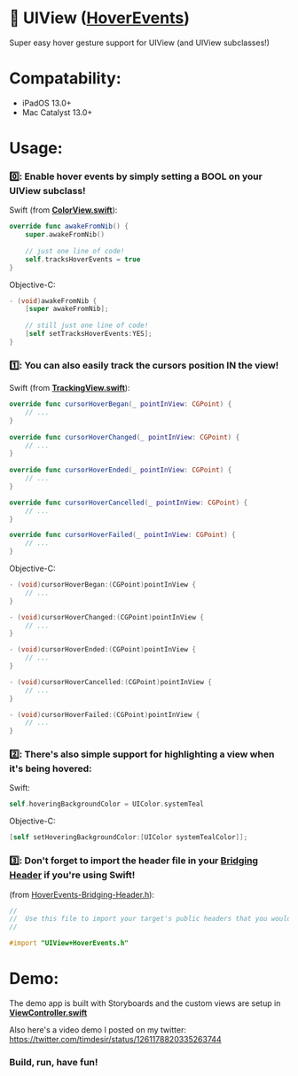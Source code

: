 # 🍃 UIView ([HoverEvents](https://github.com/Timstarockz/UIView-HoverEvents/blob/master/HoverEvents/UIView%2BHoverEvents.h))

Super easy hover gesture support for UIView (and UIView subclasses!)

# Compatability:

* iPadOS 13.0+
* Mac Catalyst 13.0+

# Usage:

### 0️⃣: Enable hover events by simply setting a BOOL on your UIView subclass!

Swift (from [**ColorView.swift**](https://github.com/Timstarockz/UIView-HoverEvents/blob/master/HoverEvents/Demo/Custom%20Views/ColorView.swift)):

```swift
override func awakeFromNib() {
	super.awakeFromNib()
		
	// just one line of code!
	self.tracksHoverEvents = true
}
```

Objective-C:

```objective-c
- (void)awakeFromNib {
	[super awakeFromNib];
	
	// still just one line of code!
	[self setTracksHoverEvents:YES];
}
```

### 1️⃣: You can also easily track the cursors position IN the view!

Swift (from [**TrackingView.swift**](https://github.com/Timstarockz/UIView-HoverEvents/blob/master/HoverEvents/Demo/Custom%20Views/TrackingView.swift)):

```swift
override func cursorHoverBegan(_ pointInView: CGPoint) {
	// ...
}
	
override func cursorHoverChanged(_ pointInView: CGPoint) {
	// ...
}
	
override func cursorHoverEnded(_ pointInView: CGPoint) {
	// ...
}

override func cursorHoverCancelled(_ pointInView: CGPoint) {
	// ...
}

override func cursorHoverFailed(_ pointInView: CGPoint) {
	// ...
}
```

Objective-C:

```objective-c
- (void)cursorHoverBegan:(CGPoint)pointInView {
	// ...
}

- (void)cursorHoverChanged:(CGPoint)pointInView {
	// ...
}

- (void)cursorHoverEnded:(CGPoint)pointInView {
	// ...
}

- (void)cursorHoverCancelled:(CGPoint)pointInView {
	// ...
}

- (void)cursorHoverFailed:(CGPoint)pointInView {
	// ...
}
```

### 2️⃣: There's also simple support for highlighting a view when it's being hovered:

Swift:

```swift
self.hoveringBackgroundColor = UIColor.systemTeal
```

Objective-C:

```objective-c
[self setHoveringBackgroundColor:[UIColor systemTealColor]];
```

### 3️⃣: Don't forget to import the header file in your [Bridging Header](https://developer.apple.com/documentation/swift/imported_c_and_objective-c_apis/importing_objective-c_into_swift) if you're using Swift!

(from [HoverEvents-Bridging-Header.h](https://github.com/Timstarockz/UIView-HoverEvents/blob/master/HoverEvents/HoverEvents-Bridging-Header.h)):

```objective-c
//
//  Use this file to import your target's public headers that you would like to expose to Swift.
//

#import "UIView+HoverEvents.h"
```

# Demo:

The demo app is built with Storyboards and the custom views are setup in [**ViewController.swift**](https://github.com/Timstarockz/UIView-HoverEvents/blob/master/HoverEvents/Demo/ViewController.swift)

Also here's a video demo I posted on my twitter:
[https://twitter.com/timdesir/status/1261178820335263744
](https://twitter.com/timdesir/status/1261178820335263744)
### Build, run, have fun!